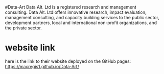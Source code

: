 #D a t a - A r t
Data Alt. Ltd is a registered research and management consulting. Data Alt. Ltd offers innovative research, 
impact evaluation, management consulting, and capacity building services to the public sector, development 
partners, local and international non-profit organizations, and the private sector.
# website link
here is the link to their website deployed on the GitHub pages: https://macregis1.github.io/Data-Art/ 
 
 

